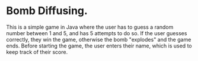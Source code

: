 # Bomb Diffusing.

This is a simple game in Java where the user has to guess a random number between 1 and 5, and has 5 attempts to do so. If the user guesses correctly,
they win the game, otherwise the bomb "explodes" and the game ends. Before starting the game, the user enters their name, which is used to keep track of their score.
